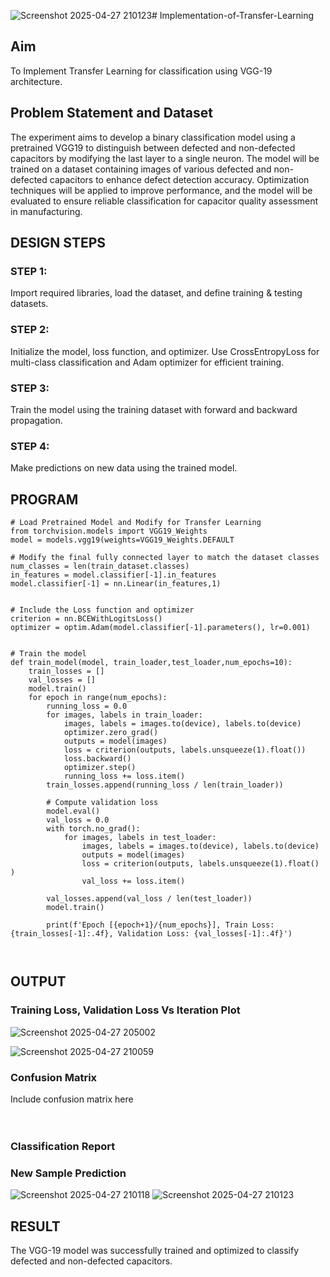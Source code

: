 ![Screenshot 2025-04-27 210123](https://github.com/user-attachments/assets/ed6f87aa-1b15-4029-b4dd-428b935ba32f)# Implementation-of-Transfer-Learning
## Aim
To Implement Transfer Learning for classification using VGG-19 architecture.
## Problem Statement and Dataset
The experiment aims to develop a binary classification model using a pretrained VGG19 to distinguish between defected and non-defected capacitors by modifying the last layer to a single neuron. The model will be trained on a dataset containing images of various defected and non-defected capacitors to enhance defect detection accuracy. Optimization techniques will be applied to improve performance, and the model will be evaluated to ensure reliable classification for capacitor quality assessment in manufacturing.

## DESIGN STEPS
### STEP 1:
Import required libraries, load the dataset, and define training & testing datasets.

### STEP 2:
Initialize the model, loss function, and optimizer. Use CrossEntropyLoss for multi-class classification and Adam optimizer for efficient training.

### STEP 3:
Train the model using the training dataset with forward and backward propagation.
### STEP 4:
Make predictions on new data using the trained model.


## PROGRAM
```
# Load Pretrained Model and Modify for Transfer Learning
from torchvision.models import VGG19_Weights
model = models.vgg19(weights=VGG19_Weights.DEFAULT

# Modify the final fully connected layer to match the dataset classes
num_classes = len(train_dataset.classes)
in_features = model.classifier[-1].in_features
model.classifier[-1] = nn.Linear(in_features,1)


# Include the Loss function and optimizer
criterion = nn.BCEWithLogitsLoss()
optimizer = optim.Adam(model.classifier[-1].parameters(), lr=0.001)


# Train the model
def train_model(model, train_loader,test_loader,num_epochs=10):
    train_losses = []
    val_losses = []
    model.train()
    for epoch in range(num_epochs):
        running_loss = 0.0
        for images, labels in train_loader:
            images, labels = images.to(device), labels.to(device)
            optimizer.zero_grad()
            outputs = model(images)
            loss = criterion(outputs, labels.unsqueeze(1).float())
            loss.backward()
            optimizer.step()
            running_loss += loss.item()
        train_losses.append(running_loss / len(train_loader))

        # Compute validation loss
        model.eval()
        val_loss = 0.0
        with torch.no_grad():
            for images, labels in test_loader:
                images, labels = images.to(device), labels.to(device)
                outputs = model(images)
                loss = criterion(outputs, labels.unsqueeze(1).float() )
                val_loss += loss.item()

        val_losses.append(val_loss / len(test_loader))
        model.train()

        print(f'Epoch [{epoch+1}/{num_epochs}], Train Loss: {train_losses[-1]:.4f}, Validation Loss: {val_losses[-1]:.4f}')



```

## OUTPUT
### Training Loss, Validation Loss Vs Iteration Plot
![Screenshot 2025-04-27 205002](https://github.com/user-attachments/assets/d95ef8f2-036a-4809-a7a0-ad19fddff64d)

![Screenshot 2025-04-27 210059](https://github.com/user-attachments/assets/82a1e7f8-496a-41e9-b35f-863cd5796651)


### Confusion Matrix
Include confusion matrix here
</br>
</br>
</br>

### Classification Report

### New Sample Prediction
![Screenshot 2025-04-27 210118](https://github.com/user-attachments/assets/8c7f07fd-64ad-4293-bd43-9fdf1f6c5bee)
![Screenshot 2025-04-27 210123](https://github.com/user-attachments/assets/e4771bc0-0d7e-42b4-a5ac-ac3c42adb824)



## RESULT
The VGG-19 model was successfully trained and optimized to classify defected and non-defected capacitors.
